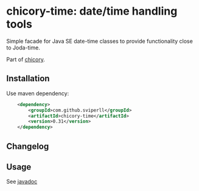chicory-time: date/time handling tools
=====================================

Simple facade for Java SE date-time classes to provide functionality close to Joda-time.

Part of [chicory](https://github.com/sviperll/chicory).

Installation
------------
Use maven dependency:

```xml
    <dependency>
        <groupId>com.github.sviperll</groupId>
        <artifactId>chicory-time</artifactId>
        <version>0.31</version>
    </dependency>
```


Changelog
---------

Usage
-----

See [javadoc](http://sviperll.github.io/chicory/chicory-time/apidocs/index.html)
